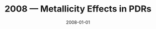 ---
title: "2008 &mdash; Metallicity Effects in PDRs"
collection: publications
refereed: 'no'
date: "2008-01-01"
venue: "EAS Publications Series"
paperurl: 
link: "https://ui.adsabs.harvard.edu/abs/2008EAS....31..129R"
citation: "Röllig, M., EAS Publications Series, Volume 31, 2008, pp.129-135"
---